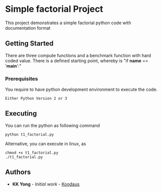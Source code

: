 # Simple factorial Project 

This project demonstrates a simple factorial python code with documentation format

## Getting Started

There are three compute functions and a benchmark function with hard coded 
value.  There is a defined starting point, whereby is "if __name__ == '__main__':"
  

### Prerequisites

You require to have python development environment to execute the code. 

```
Either Python Version 2 or 3
```

## Executing 

You can run the python as following command

```
python t1_factorial.py
```

Alternative, you can execute in linux, as

```
chmod +x t1_factorial.py
./t1_factorial.py
```

## Authors

* **KK Yong** - *Initial work* - [Koodaus](https://github.com/kehkok)
